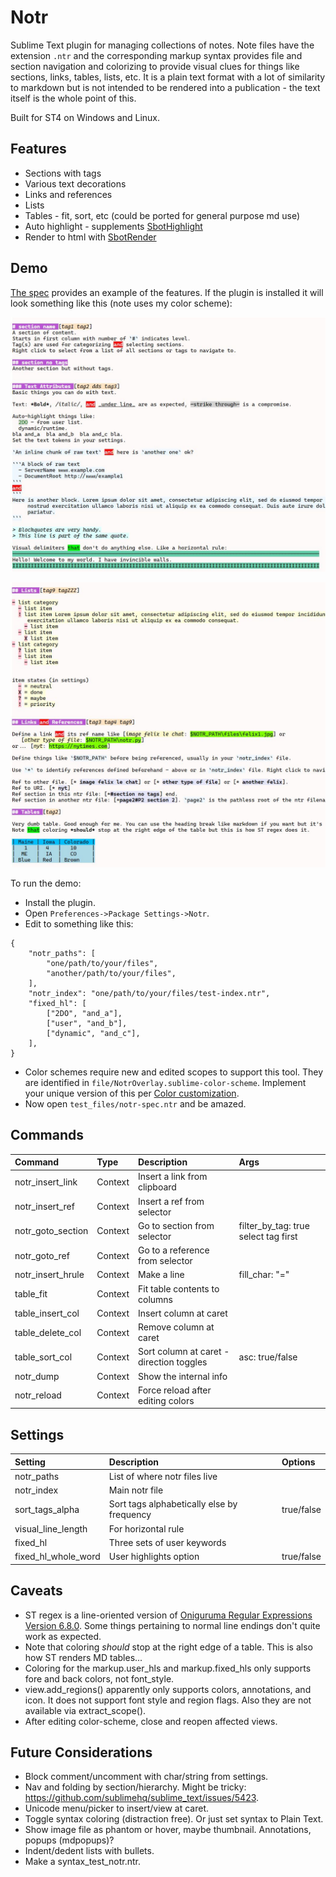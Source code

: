 # Notr

Sublime Text plugin for managing collections of notes. Note files have the extension `.ntr` and the corresponding markup syntax
provides file and section navigation and colorizing to provide visual clues for things like sections, links, tables, lists, etc.
It is a plain text format with a lot of similarity to markdown but is not intended to be rendered into a publication - the text
itself is the whole point of this.

Built for ST4 on Windows and Linux.

## Features

- Sections with tags
- Various text decorations
- Links and references
- Lists
- Tables - fit, sort, etc (could be ported for general purpose md use)
- Auto highlight - supplements [SbotHighlight](https://github.com/cepthomas/SbotHighlight)
- Render to html with [SbotRender](https://github.com/cepthomas/SbotRender)


## Demo

[The spec](test_files/notr-spec.ntr) provides an example of the features. If the plugin is installed it will look
something like this (note uses my color scheme):

![ex1](test_files/ex1.jpg)

![ex2](test_files/ex2.jpg)

To run the demo:
- Install the plugin.
- Open `Preferences->Package Settings->Notr`.
- Edit to something like this:
```
{
    "notr_paths": [
        "one/path/to/your/files",
        "another/path/to/your/files",
    ],
    "notr_index": "one/path/to/your/files/test-index.ntr",
    "fixed_hl": [
        ["2DO", "and_a"],
        ["user", "and_b"],
        ["dynamic", "and_c"],
    ],
}
```

- Color schemes require new and edited scopes to support this tool. They are identified in `file/NotrOverlay.sublime-color-scheme`.
  Implement your unique version of this per [Color customization](https://www.sublimetext.com/docs/color_schemes.html#customization).
- Now open `test_files/notr-spec.ntr` and be amazed.


## Commands

| Command              | Type     | Description                                | Args                                  |
| :--------            | :-----   | :-------                                   | :--------                             |
| notr_insert_link     | Context  | Insert a link from clipboard               |                                       |
| notr_insert_ref      | Context  | Insert a ref from selector                 |                                       |
| notr_goto_section    | Context  | Go to section from selector                | filter_by_tag: true select tag first  |
| notr_goto_ref        | Context  | Go to a reference from selector            |                                       |
| notr_insert_hrule    | Context  | Make a line                                | fill_char: "="                        |
| table_fit            | Context  | Fit table contents to columns              |                                       |
| table_insert_col     | Context  | Insert column at caret                     |                                       |
| table_delete_col     | Context  | Remove column at caret                     |                                       |
| table_sort_col       | Context  | Sort column at caret - direction toggles   | asc: true/false                       |
| notr_dump            | Context  | Show the internal info                     |                                       |
| notr_reload          | Context  | Force reload after editing colors          |                                       |


## Settings

| Setting             | Description                                | Options                                    |
| :--------           | :-------                                   | :------                                    |
| notr_paths          | List of where notr files live              |                                            |
| notr_index          | Main notr file                             |                                            |
| sort_tags_alpha     | Sort tags alphabetically else by frequency | true/false                                 |
| visual_line_length  | For horizontal rule                        |                                            |
| fixed_hl            | Three sets of user keywords                |                                            |
| fixed_hl_whole_word | User highlights option                     | true/false                                 |


## Caveats

- ST regex is a line-oriented version of [Oniguruma Regular Expressions Version 6.8.0](https://github.com/kkos/oniguruma).
  Some things pertaining to normal line endings don't quite work as expected.
- Note that coloring *should* stop at the right edge of a table. This is also how ST renders MD tables...
- Coloring for the markup.user_hls and markup.fixed_hls only supports fore and back colors, not font_style.
- view.add_regions() apparently only supports colors, annotations, and icon. It does not support font style and region flags.
  Also they are not available via extract_scope().
- After editing color-scheme, close and reopen affected views.

## Future Considerations
- Block comment/uncomment with char/string from settings.
- Nav and folding by section/hierarchy. Might be tricky: https://github.com/sublimehq/sublime_text/issues/5423.
- Unicode menu/picker to insert/view at caret.
- Toggle syntax coloring (distraction free). Or just set syntax to Plain Text.
- Show image file as phantom or hover, maybe thumbnail. Annotations, popups (mdpopups)?
- Indent/dedent lists with bullets.
- Make a syntax_test_notr.ntr.
